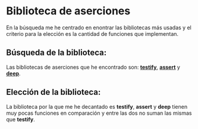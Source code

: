 # Biblioteca de aserciones
En la búsqueda me he centrado en enontrar las bibliotecas más usadas y el criterio para la elección es la cantidad de funciones que implementan.

## **Búsqueda de la biblioteca:**
Las bibliotecas de aserciones que he encontrado son: **[testify](https://github.com/stretchr/testify)**, **[assert](https://github.com/alecthomas/assert)** y **[deep](https://github.com/go-test/deep/tree/v1.0.8)**.   

## **Elección de la biblioteca:**
La biblioteca por la que me he decantado es **testify**, **assert** y **deep** tienen muy pocas funciones en comparación y entre las dos no suman las mismas que **testify**.

